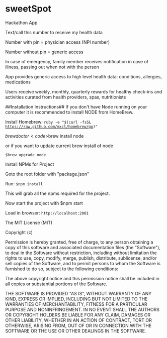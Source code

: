 sweetSpot
=========

Hackathon App

<p>Text/call this number to receive my health data</p>
<p>Number with pin = physician access (NPI number)</p>
<p>Number without pin = generic access</p>
<p>In case of emergency, family member receives notification in case of illness, passing out when not with the person</p>
<p>App provides generic access to high level health data: conditions, allergies, medications</p>
<p></p>
<p>Users receive weekly, monthly, quarterly rewards for healthy check-ins and activities curated from health providers, spas, nutritionists</p>

##Installation Instructions##
If you don't have Node running on your computer it is recommended to install NODE from HomeBrew.

Install Homebrew: <code>ruby -e "$(curl -fsSL https://raw.github.com/mxcl/homebrew/go)"</code>

$brew doctor <code>$brew install node</code>

or if you want to update current brew install of node

<code>$brew upgrade node</code>

Install NPMs for Project

Goto the root folder with "package.json"

Run: <code>$npm install</code>

This will grab all the npms required for the project.

Now start the project with $npm start

Load in browser: <code>http://localhost:2001</code>

The MIT License (MIT)

Copyright (c)

Permission is hereby granted, free of charge, to any person obtaining a copy of this software and associated documentation files (the "Software"), to deal in the Software without restriction, including without limitation the rights to use, copy, modify, merge, publish, distribute, sublicense, and/or sell copies of the Software, and to permit persons to whom the Software is furnished to do so, subject to the following conditions:

The above copyright notice and this permission notice shall be included in all copies or substantial portions of the Software.

THE SOFTWARE IS PROVIDED "AS IS", WITHOUT WARRANTY OF ANY KIND, EXPRESS OR IMPLIED, INCLUDING BUT NOT LIMITED TO THE WARRANTIES OF MERCHANTABILITY, FITNESS FOR A PARTICULAR PURPOSE AND NONINFRINGEMENT. IN NO EVENT SHALL THE AUTHORS OR COPYRIGHT HOLDERS BE LIABLE FOR ANY CLAIM, DAMAGES OR OTHER LIABILITY, WHETHER IN AN ACTION OF CONTRACT, TORT OR OTHERWISE, ARISING FROM, OUT OF OR IN CONNECTION WITH THE SOFTWARE OR THE USE OR OTHER DEALINGS IN THE SOFTWARE.
